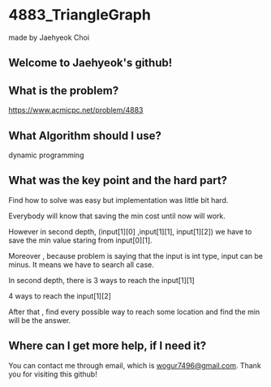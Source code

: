 # 4883_TriangleGraph

made by Jaehyeok Choi

## Welcome to Jaehyeok's github!

## What is the problem?

https://www.acmicpc.net/problem/4883

## What Algorithm should I use?

dynamic programming

## What was the key point and the hard part?

Find how to solve was easy but implementation was little bit hard.

Everybody will know that saving the min cost until now will work.

However in second depth, (input[1][0] ,input[1][1], input[1][2]) we have to save the min value staring from input[0][1].

Moreover , because problem is saying that the input is int type, input can be minus. It means we have to search all case.

In second depth, there is 3 ways to reach the input[1][1]

4 ways to reach the input[1][2]

After that , find every possible way to reach some location and find the min will be the answer.

## Where can I get more help, if I need it?

You can contact me through email, which is wogur7496@gmail.com.
Thank you for visiting this github!
